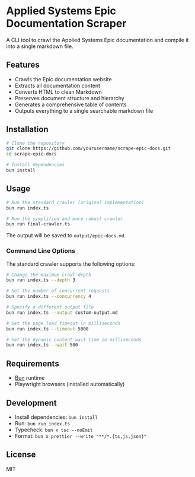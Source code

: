 # Applied Systems Epic Documentation Scraper

A CLI tool to crawl the Applied Systems Epic documentation and compile it into a single markdown file.

## Features

- Crawls the Epic documentation website
- Extracts all documentation content
- Converts HTML to clean Markdown
- Preserves document structure and hierarchy
- Generates a comprehensive table of contents
- Outputs everything to a single searchable markdown file

## Installation

```bash
# Clone the repository
git clone https://github.com/yourusername/scrape-epic-docs.git
cd scrape-epic-docs

# Install dependencies
bun install
```

## Usage

```bash
# Run the standard crawler (original implementation)
bun run index.ts

# Run the simplified and more robust crawler
bun run final-crawler.ts
```

The output will be saved to `output/epic-docs.md`.

### Command Line Options

The standard crawler supports the following options:

```bash
# Change the maximum crawl depth
bun run index.ts --depth 3

# Set the number of concurrent requests
bun run index.ts --concurrency 4

# Specify a different output file
bun run index.ts --output custom-output.md

# Set the page load timeout in milliseconds
bun run index.ts --timeout 5000

# Set the dynamic content wait time in milliseconds
bun run index.ts --wait 500
```

## Requirements

- [Bun](https://bun.sh/) runtime
- Playwright browsers (installed automatically)

## Development

- Install dependencies: `bun install`
- Run: `bun run index.ts`
- Typecheck: `bun x tsc --noEmit`
- Format: `bun x prettier --write "**/*.{ts,js,json}"`

## License

MIT
